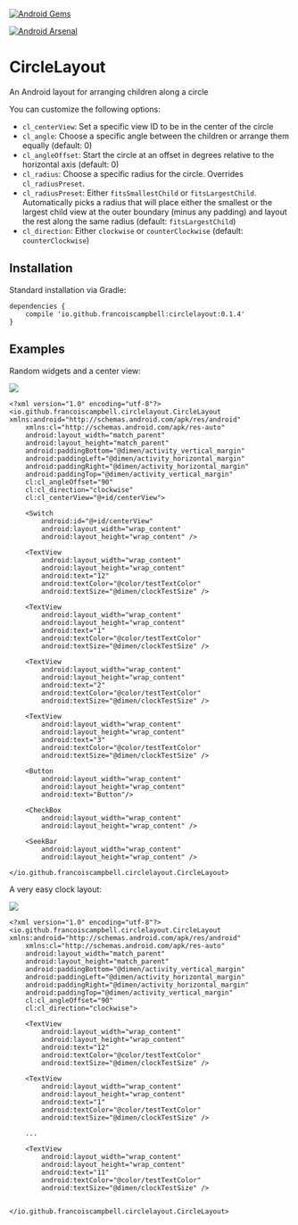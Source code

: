 [![Android Gems](http://www.android-gems.com/badge/francoiscampbell/CircleLayout.svg?branch=master)](http://www.android-gems.com/lib/francoiscampbell/CircleLayout)

[![Android Arsenal](https://img.shields.io/badge/Android%20Arsenal-CircleLayout-brightgreen.svg?style=flat)](http://android-arsenal.com/details/1/3028)

# CircleLayout
An Android layout for arranging children along a circle

You can customize the following options:
* `cl_centerView`: Set a specific view ID to be in the center of the circle
* `cl_angle`: Choose a specific angle between the children or arrange them equally (default: 0)
* `cl_angleOffset`: Start the circle at an offset in degrees relative to the horizontal axis (default: 0)
* `cl_radius`: Choose a specific radius for the circle. Overrides `cl_radiusPreset`.
* `cl_radiusPreset`: Either `fitsSmallestChild` or `fitsLargestChild`. Automatically picks a radius that will place either the smallest or the largest child view at the outer boundary (minus any padding) and layout the rest along the same radius (default: `fitsLargestChild`)
* `cl_direction`: Either `clockwise` or `counterClockwise` (default: `counterClockwise`)

## Installation

Standard installation via Gradle:

    dependencies {
        compile 'io.github.francoiscampbell:circlelayout:0.1.4'
    }

## Examples

Random widgets and a center view:

![](https://i.imgur.com/h90s89m.png)

    <?xml version="1.0" encoding="utf-8"?>
    <io.github.francoiscampbell.circlelayout.CircleLayout xmlns:android="http://schemas.android.com/apk/res/android"
        xmlns:cl="http://schemas.android.com/apk/res-auto"
        android:layout_width="match_parent"
        android:layout_height="match_parent"
        android:paddingBottom="@dimen/activity_vertical_margin"
        android:paddingLeft="@dimen/activity_horizontal_margin"
        android:paddingRight="@dimen/activity_horizontal_margin"
        android:paddingTop="@dimen/activity_vertical_margin"
        cl:cl_angleOffset="90"
        cl:cl_direction="clockwise"
        cl:cl_centerView="@+id/centerView">
    
        <Switch
            android:id="@+id/centerView"
            android:layout_width="wrap_content"
            android:layout_height="wrap_content" />
    
        <TextView
            android:layout_width="wrap_content"
            android:layout_height="wrap_content"
            android:text="12"
            android:textColor="@color/testTextColor"
            android:textSize="@dimen/clockTestSize" />
    
        <TextView
            android:layout_width="wrap_content"
            android:layout_height="wrap_content"
            android:text="1"
            android:textColor="@color/testTextColor"
            android:textSize="@dimen/clockTestSize" />
    
        <TextView
            android:layout_width="wrap_content"
            android:layout_height="wrap_content"
            android:text="2"
            android:textColor="@color/testTextColor"
            android:textSize="@dimen/clockTestSize" />
    
        <TextView
            android:layout_width="wrap_content"
            android:layout_height="wrap_content"
            android:text="3"
            android:textColor="@color/testTextColor"
            android:textSize="@dimen/clockTestSize" />
    
        <Button
            android:layout_width="wrap_content"
            android:layout_height="wrap_content"
            android:text="Button"/>
    
        <CheckBox
            android:layout_width="wrap_content"
            android:layout_height="wrap_content" />
    
        <SeekBar
            android:layout_width="wrap_content"
            android:layout_height="wrap_content" />
    
    </io.github.francoiscampbell.circlelayout.CircleLayout>

A very easy clock layout:

![](https://i.imgur.com/iU0LLFM.png)


    <?xml version="1.0" encoding="utf-8"?>
    <io.github.francoiscampbell.circlelayout.CircleLayout xmlns:android="http://schemas.android.com/apk/res/android"
        xmlns:cl="http://schemas.android.com/apk/res-auto"
        android:layout_width="match_parent"
        android:layout_height="match_parent"
        android:paddingBottom="@dimen/activity_vertical_margin"
        android:paddingLeft="@dimen/activity_horizontal_margin"
        android:paddingRight="@dimen/activity_horizontal_margin"
        android:paddingTop="@dimen/activity_vertical_margin"
        cl:cl_angleOffset="90"
        cl:cl_direction="clockwise">
    
        <TextView
            android:layout_width="wrap_content"
            android:layout_height="wrap_content"
            android:text="12"
            android:textColor="@color/testTextColor"
            android:textSize="@dimen/clockTestSize" />
    
        <TextView
            android:layout_width="wrap_content"
            android:layout_height="wrap_content"
            android:text="1"
            android:textColor="@color/testTextColor"
            android:textSize="@dimen/clockTestSize" />
    
        ...
    
        <TextView
            android:layout_width="wrap_content"
            android:layout_height="wrap_content"
            android:text="11"
            android:textColor="@color/testTextColor"
            android:textSize="@dimen/clockTestSize" />
    
    
    </io.github.francoiscampbell.circlelayout.CircleLayout>
